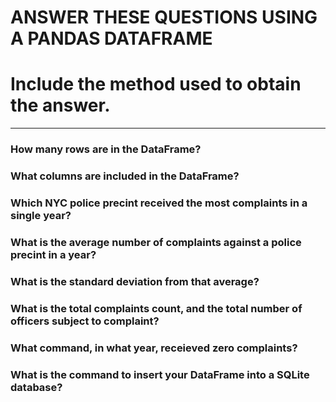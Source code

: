 ANSWER THESE QUESTIONS USING A PANDAS DATAFRAME
===============================================

# Include the method used to obtain the answer.
----

### How many rows are in the DataFrame?


### What columns are included in the DataFrame?


### Which NYC police precint received the most complaints in a single year?


### What is the average number of complaints against a police precint in a year?


### What is the standard deviation from that average?


### What is the total complaints count, and the total number of officers subject to complaint?


### What command, in what year, receieved zero complaints?


### What is the command to insert your DataFrame into a SQLite database?
